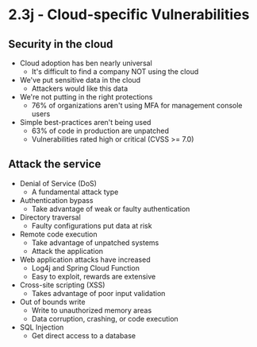 # 2.3j - Cloud-specific Vulnerabilities
## Security in the cloud
- Cloud adoption has ben nearly universal
	- It's difficult to find a company NOT using the cloud
- We've put sensitive data in the cloud
	- Attackers would like this data
- We're not putting in the right protections
	- 76% of organizations aren't using MFA for management console users
- Simple best-practices aren't being used
	- 63% of code in production are unpatched
	- Vulnerabilities rated high or critical (CVSS >= 7.0)
## Attack the service
- Denial of Service (DoS)
	- A fundamental attack type
- Authentication bypass
	- Take advantage of weak or faulty authentication
- Directory traversal
	- Faulty configurations put data at risk
- Remote code execution
	- Take advantage of unpatched systems
	- Attack the application
- Web application attacks have increased
	- Log4j and Spring Cloud Function
	- Easy to exploit, rewards are extensive
- Cross-site scripting (XSS)
	- Takes advantage of poor input validation
- Out of bounds write
	- Write to unauthorized memory areas
	- Data corruption, crashing, or code execution
- SQL Injection
	- Get direct access to a database